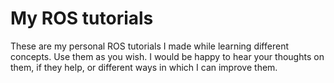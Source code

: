 # My ROS tutorials
These are my personal ROS tutorials I made while learning different concepts. Use them as you wish. I would be happy to hear your thoughts on them, if they help, or different ways in which I can improve them.
